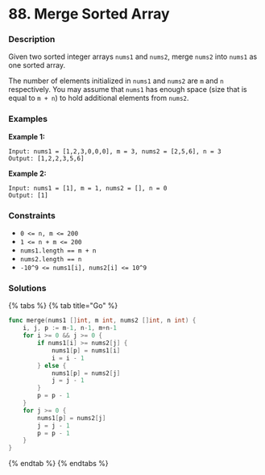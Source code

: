 # 88. Merge Sorted Array

### Description

Given two sorted integer arrays `nums1` and `nums2`, merge `nums2` into `nums1` as one sorted array.

The number of elements initialized in `nums1` and `nums2` are `m` and `n` respectively. You may assume that `nums1` has enough space \(size that is equal to `m + n`\) to hold additional elements from `nums2`.

### Examples

**Example 1:**

```text
Input: nums1 = [1,2,3,0,0,0], m = 3, nums2 = [2,5,6], n = 3
Output: [1,2,2,3,5,6]
```

**Example 2:**

```text
Input: nums1 = [1], m = 1, nums2 = [], n = 0
Output: [1]
```

### **Constraints**

* `0 <= n, m <= 200`
* `1 <= n + m <= 200`
* `nums1.length == m + n`
* `nums2.length == n`
* `-10^9 <= nums1[i], nums2[i] <= 10^9`

### Solutions

{% tabs %}
{% tab title="Go" %}
```go
func merge(nums1 []int, m int, nums2 []int, n int) {
	i, j, p := m-1, n-1, m+n-1
	for i >= 0 && j >= 0 {
		if nums1[i] >= nums2[j] {
			nums1[p] = nums1[i]
			i = i - 1
		} else {
			nums1[p] = nums2[j]
			j = j - 1
		}
		p = p - 1
	}
	for j >= 0 {
		nums1[p] = nums2[j]
		j = j - 1
		p = p - 1
	}
}
```
{% endtab %}
{% endtabs %}

